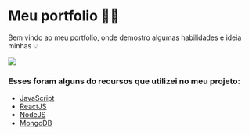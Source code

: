 # Meu portfolio  👨‍💻 

 Bem vindo ao meu portfolio, onde demostro algumas habilidades e ideia minhas 💡

<img src="https://img.shields.io/static/v1?label=React/NodeJS&message=Victor Gabriel&color=22223B&style=for-the-badge&logo=ghost"/>

### Esses foram alguns do recursos que utilizei no meu projeto:

* [JavaScript](https://developer.mozilla.org/pt-BR/docs/Web/JavaScript)
* [ReactJS](https://pt-br.reactjs.org)
* [NodeJS](https://nodejs.org/en/)
* [MongoDB](https://www.mongodb.com)
